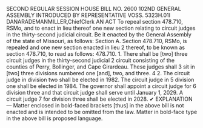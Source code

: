 SECOND REGULAR SESSION
HOUSE BILL NO. 2600
102ND GENERAL ASSEMBLY
INTRODUCED BY REPRESENTATIVE VOSS.
5323H.01I DANARADEMANMILLER,ChiefClerk
AN ACT
To repeal section 478.710, RSMo, and to enact in lieu thereof one new section relating to
circuit judges in the thirty-second judicial circuit.
Be it enacted by the General Assembly of the state of Missouri, as follows:
Section A. Section 478.710, RSMo, is repealed and one new section enacted in lieu
2 thereof, to be known as section 478.710, to read as follows:
478.710. 1. There shall be [two] three circuit judges in the thirty-second judicial
2 circuit consisting of the counties of Perry, Bollinger, and Cape Girardeau. These judges shall
3 sit in [two] three divisions numbered one [and], two, and three.
4 2. The circuit judge in division two shall be elected in 1982. The circuit judge in
5 division one shall be elected in 1984. The governor shall appoint a circuit judge for
6 division three and that circuit judge shall serve until January 1, 2029. A circuit judge
7 for division three shall be elected in 2028.
✔
EXPLANATION — Matter enclosed in bold-faced brackets [thus] in the above bill is not enacted and is
intended to be omitted from the law. Matter in bold-face type in the above bill is proposed language.